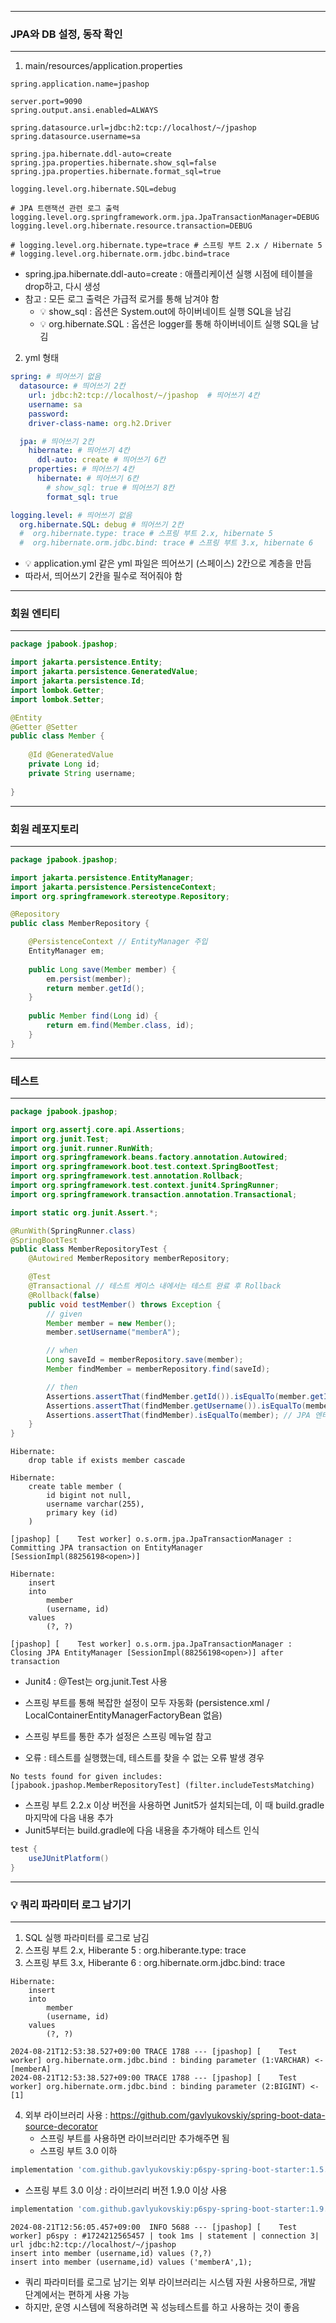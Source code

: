 -----
### JPA와 DB 설정, 동작 확인
-----
1. main/resources/application.properties
```properties
spring.application.name=jpashop

server.port=9090
spring.output.ansi.enabled=ALWAYS

spring.datasource.url=jdbc:h2:tcp://localhost/~/jpashop
spring.datasource.username=sa

spring.jpa.hibernate.ddl-auto=create
spring.jpa.properties.hibernate.show_sql=false
spring.jpa.properties.hibernate.format_sql=true

logging.level.org.hibernate.SQL=debug

# JPA 트랜잭션 관련 로그 출력
logging.level.org.springframework.orm.jpa.JpaTransactionManager=DEBUG
logging.level.org.hibernate.resource.transaction=DEBUG

# logging.level.org.hibernate.type=trace # 스프링 부트 2.x / Hibernate 5
# logging.level.org.hibernate.orm.jdbc.bind=trace
```
  - spring.jpa.hibernate.ddl-auto=create : 애플리케이션 실행 시점에 테이블을 drop하고, 다시 생성
  - 참고 : 모든 로그 출력은 가급적 로거를 통해 남겨야 함
    + 💡 show_sql : 옵션은 System.out에 하이버네이트 실행 SQL을 남김
    + 💡 org.hibernate.SQL : 옵션은 logger를 통해 하이버네이트 실행 SQL을 남김
    
2. yml 형태
```yml
spring: # 띄어쓰기 없음
  datasource: # 띄어쓰기 2칸
    url: jdbc:h2:tcp://localhost/~/jpashop  # 띄어쓰기 4칸
    username: sa
    password:
    driver-class-name: org.h2.Driver 

  jpa: # 띄어쓰기 2칸
    hibernate: # 띄어쓰기 4칸
      ddl-auto: create # 띄어쓰기 6칸
    properties: # 띄어쓰기 4칸
      hibernate: # 띄어쓰기 6칸
        # show_sql: true # 띄어쓰기 8칸
        format_sql: true 

logging.level: # 띄어쓰기 없음
  org.hibernate.SQL: debug # 띄어쓰기 2칸
  #  org.hibernate.type: trace # 스프링 부트 2.x, hibernate 5
  #  org.hibernate.orm.jdbc.bind: trace # 스프링 부트 3.x, hibernate 6
```
  - 💡 application.yml 같은 yml 파일은 띄어쓰기 (스페이스) 2칸으로 계층을 만듬
  - 따라서, 띄어쓰기 2칸을 필수로 적어줘야 함

-----
### 회원 엔티티
-----
```java
package jpabook.jpashop;

import jakarta.persistence.Entity;
import jakarta.persistence.GeneratedValue;
import jakarta.persistence.Id;
import lombok.Getter;
import lombok.Setter;

@Entity
@Getter @Setter
public class Member {
    
    @Id @GeneratedValue
    private Long id;
    private String username;
    
}
```

-----
### 회원 레포지토리
-----
```java
package jpabook.jpashop;

import jakarta.persistence.EntityManager;
import jakarta.persistence.PersistenceContext;
import org.springframework.stereotype.Repository;

@Repository
public class MemberRepository {

    @PersistenceContext // EntityManager 주입
    EntityManager em;
    
    public Long save(Member member) {
        em.persist(member);
        return member.getId();
    }
    
    public Member find(Long id) {
        return em.find(Member.class, id);
    }
}
```

-----
### 테스트
-----
```java
package jpabook.jpashop;

import org.assertj.core.api.Assertions;
import org.junit.Test;
import org.junit.runner.RunWith;
import org.springframework.beans.factory.annotation.Autowired;
import org.springframework.boot.test.context.SpringBootTest;
import org.springframework.test.annotation.Rollback;
import org.springframework.test.context.junit4.SpringRunner;
import org.springframework.transaction.annotation.Transactional;

import static org.junit.Assert.*;

@RunWith(SpringRunner.class)
@SpringBootTest
public class MemberRepositoryTest {
    @Autowired MemberRepository memberRepository;

    @Test
    @Transactional // 테스트 케이스 내에서는 테스트 완료 후 Rollback
    @Rollback(false)
    public void testMember() throws Exception {
        // given
        Member member = new Member();
        member.setUsername("memberA");

        // when
        Long saveId = memberRepository.save(member);
        Member findMember = memberRepository.find(saveId);

        // then
        Assertions.assertThat(findMember.getId()).isEqualTo(member.getId());
        Assertions.assertThat(findMember.getUsername()).isEqualTo(member.getUsername());
        Assertions.assertThat(findMember).isEqualTo(member); // JPA 엔티티 동일성 보장
    }
}
```
```
Hibernate: 
    drop table if exists member cascade

Hibernate: 
    create table member (
        id bigint not null,
        username varchar(255),
        primary key (id)
    )

[jpashop] [    Test worker] o.s.orm.jpa.JpaTransactionManager : Committing JPA transaction on EntityManager [SessionImpl(88256198<open>)]

Hibernate: 
    insert 
    into
        member
        (username, id) 
    values
        (?, ?)

[jpashop] [    Test worker] o.s.orm.jpa.JpaTransactionManager : Closing JPA EntityManager [SessionImpl(88256198<open>)] after transaction
```
  - Junit4 : @Test는 org.junit.Test 사용
  - 스프링 부트를 통해 복잡한 설정이 모두 자동화 (persistence.xml / LocalContainerEntityManagerFactoryBean 없음)
  - 스프링 부트를 통한 추가 설정은 스프링 메뉴얼 참고
    
  - 오류 : 테스트를 실행했는데, 테스트를 찾을 수 없는 오류 발생 경우
```
No tests found for given includes: [jpabook.jpashop.MemberRepositoryTest] (filter.includeTestsMatching)
```
  - 스프링 부트 2.2.x 이상 버전을 사용하면 Junit5가 설치되는데, 이 때 build.gradle 마지막에 다음 내용 추가
  - Junit5부터는 build.gradle에 다음 내용을 추가해야 테스트 인식
```gradle
test { 
    useJUnitPlatform()
}
```

-----
### 💡 쿼리 파라미터 로그 남기기 
-----
1. SQL 실행 파라미터를 로그로 남김
2. 스프링 부트 2.x, Hiberante 5 : org.hiberante.type: trace
3. 스프링 부트 3.x, Hiberante 6 : org.hibernate.orm.jdbc.bind: trace
```
Hibernate: 
    insert 
    into
        member
        (username, id) 
    values
        (?, ?)

2024-08-21T12:53:38.527+09:00 TRACE 1788 --- [jpashop] [    Test worker] org.hibernate.orm.jdbc.bind : binding parameter (1:VARCHAR) <- [memberA]
2024-08-21T12:53:38.527+09:00 TRACE 1788 --- [jpashop] [    Test worker] org.hibernate.orm.jdbc.bind : binding parameter (2:BIGINT) <- [1]
```
4. 외부 라이브러리 사용 : https://github.com/gavlyukovskiy/spring-boot-data-source-decorator
   - 스프링 부트를 사용하면 라이브러리만 추가해주면 됨
   - 스프링 부트 3.0 이하
```gradle
implementation 'com.github.gavlyukovskiy:p6spy-spring-boot-starter:1.5.6'
```
   - 스프링 부트 3.0 이상 : 라이브러리 버전 1.9.0 이상 사용
```gradle
implementation 'com.github.gavlyukovskiy:p6spy-spring-boot-starter:1.9.0'
```
```
2024-08-21T12:56:05.457+09:00  INFO 5688 --- [jpashop] [    Test worker] p6spy : #1724212565457 | took 1ms | statement | connection 3| url jdbc:h2:tcp://localhost/~/jpashop
insert into member (username,id) values (?,?)
insert into member (username,id) values ('memberA',1);
```

  - 쿼리 파라미터를 로그로 남기는 외부 라이브러리는 시스템 자원 사용하므로, 개발 단계에서는 편하게 사용 가능
  - 하지만, 운영 시스템에 적용하려면 꼭 성능테스트를 하고 사용하는 것이 좋음
